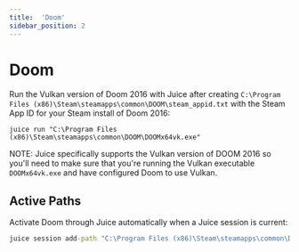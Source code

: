 ```yaml
---
title:  'Doom'
sidebar_position: 2
---
```


# Doom

Run the Vulkan version of Doom 2016 with Juice after creating `C:\Program Files (x86)\Steam\steamapps\common\DOOM\steam_appid.txt` with the Steam App ID for your Steam install of Doom 2016:

~~~
juice run "C:\Program Files (x86)\Steam\steamapps\common\DOOM\DOOMx64vk.exe"
~~~

NOTE: Juice specifically supports the Vulkan version of DOOM 2016 so you'll need to make sure that you're running the Vulkan executable `DOOMx64vk.exe` and have configured Doom to use Vulkan.

## Active Paths

Activate Doom through Juice automatically when a Juice session is current:

~~~cmd
juice session add-path "C:\Program Files (x86)\Steam\steamapps\common\DOOM"
~~~
